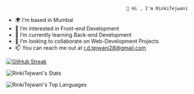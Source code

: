                                                 👋 Hi , I'm RinkiTejwani
- 🌍 I'm based in Mumbai
- 👀 I’m interested in Front-end Development 
- 🌱 I’m currently learning Back-end Development 
- 💞️ I’m looking to collaborate on Web-Development Projects
- 📫 You can reach me out at r.d.tejwani28@gmail.com

[![GitHub Streak](https://streak-stats.demolab.com?user=RinkiTejwani&theme=radical&hide_border=true&border_radius=5&fire=DDD719&currStreakNum=DDDDDD&sideNums=DDDDD9)](https://git.io/streak-stats)


![RinkiTejwani's Stats](https://github-readme-stats.vercel.app/api?username=RinkiTejwani&theme=radical&show_icons=true&hide_border=false&count_private=true)

![RinkiTejwani's Top Languages](https://github-readme-stats.vercel.app/api/top-langs/?username=RinkiTejwani&theme=radical&show_icons=true&hide_border=false&layout=compact)








<!---
RinkiTejwani/RinkiTejwani is a ✨ special ✨ repository because its `README.md` (this file) appears on your GitHub profile.
You can click the Preview link to take a look at your changes.
--->
